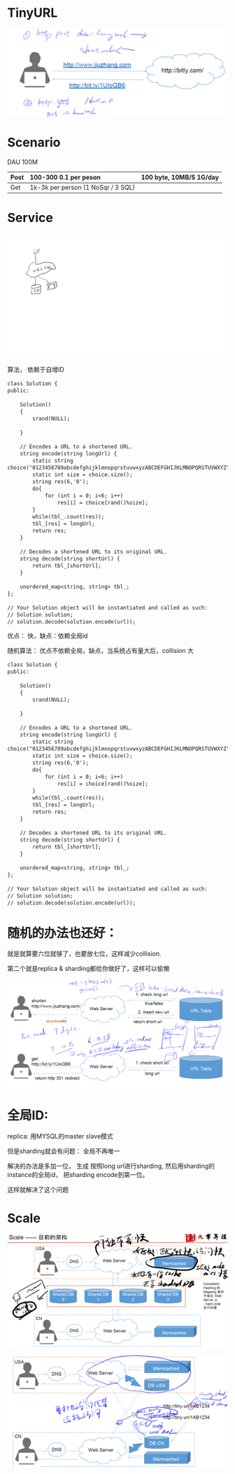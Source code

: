 # TinyURL

![](/assets/shortUrl.png)

# Scenario

DAU 100M

| Post | 100-300 0.1 per peson | 100 byte, 10MB/S 1G/day |
| :--- | :--- | :--- |
| Get | 1k-3k per person \(1 NoSqr / 3 SQL\) |  |

# Service

![](/assets/URLSVC.png)

算法， 依赖于自增ID

```
class Solution {
public:

    Solution()
    {
        srand(NULL);

    }

    // Encodes a URL to a shortened URL.
    string encode(string longUrl) {
        static string choice("0123456789abcdefghijklmnopqrstuvwxyzABCDEFGHIJKLMNOPQRSTUVWXYZ");
        static int size = choice.size();
        string res(6,'0');
        do{
            for (int i = 0; i<6; i++)
                res[i] = choice[rand()%size];
        }
        while(tbl_.count(res));
        tbl_[res] = longUrl;
        return res;
    }

    // Decodes a shortened URL to its original URL.
    string decode(string shortUrl) {
        return tbl_[shortUrl];
    }

    unordered_map<string, string> tbl_;
};

// Your Solution object will be instantiated and called as such:
// Solution solution;
// solution.decode(solution.encode(url));
```

优点： 快，缺点：依赖全局id

随机算法： 优点不依赖全局，缺点，当系统占有量大后，collision 大

```
class Solution {
public:

    Solution()
    {
        srand(NULL);

    }

    // Encodes a URL to a shortened URL.
    string encode(string longUrl) {
        static string choice("0123456789abcdefghijklmnopqrstuvwxyzABCDEFGHIJKLMNOPQRSTUVWXYZ");
        static int size = choice.size();
        string res(6,'0');
        do{
            for (int i = 0; i<6; i++)
                res[i] = choice[rand()%size];
        }
        while(tbl_.count(res));
        tbl_[res] = longUrl;
        return res;
    }

    // Decodes a shortened URL to its original URL.
    string decode(string shortUrl) {
        return tbl_[shortUrl];
    }

    unordered_map<string, string> tbl_;
};

// Your Solution object will be instantiated and called as such:
// Solution solution;
// solution.decode(solution.encode(url));
```



# 随机的办法也还好：

就是就算要六位就够了，也要放七位，这样减少collision.

第二个就是replica & sharding都给你做好了，这样可以偷懒

![](/assets/randomTinyUrl.png)

# 全局ID:

replica: 用MYSQL的master slave模式

但是sharding就会有问题： 全局不再唯一

解决的办法是多加一位， 生成 按照long url进行sharding, 然后用sharding的instance的全局id， 把sharding encode到第一位。 

这样就解决了这个问题



# Scale 

![](/assets/tinyURLplanA.png)



![](/assets/tinuyURL2.png)

